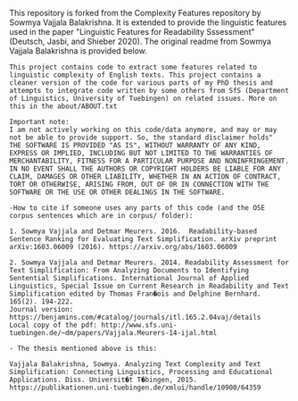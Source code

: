 This repository is forked from the Complexity Features repository by Sowmya Vajjala Balakrishna. It is extended to provide the linguistic features
used in the paper "Linguistic Features for Readability Sssessment" (Deutsch, Jasbi, and Shieber 2020). The original readme from Sowmya Vajjala Balakrishna
is provided below.

	This project contains code to extract some features related to linguistic complexity of English texts. This project contains a cleaner version of the code for various parts of my PhD thesis and attempts to integrate code written by some others from SfS (Department of Linguistics, University of Tuebingen) on related issues. More on this in the about/ABOUT.txt

	Important note:
	I am not actively working on this code/data anymore, and may or may not be able to provide support. So, the standard disclaimer holds"
	THE SOFTWARE IS PROVIDED "AS IS", WITHOUT WARRANTY OF ANY KIND, EXPRESS OR IMPLIED, INCLUDING BUT NOT LIMITED TO THE WARRANTIES OF MERCHANTABILITY, FITNESS FOR A PARTICULAR PURPOSE AND NONINFRINGEMENT. IN NO EVENT SHALL THE AUTHORS OR COPYRIGHT HOLDERS BE LIABLE FOR ANY CLAIM, DAMAGES OR OTHER LIABILITY, WHETHER IN AN ACTION OF CONTRACT, TORT OR OTHERWISE, ARISING FROM, OUT OF OR IN CONNECTION WITH THE SOFTWARE OR THE USE OR OTHER DEALINGS IN THE SOFTWARE. 

	-How to cite if someone uses any parts of this code (and the OSE corpus sentences which are in corpus/ folder):

	1. Sowmya Vajjala and Detmar Meurers. 2016.  Readability-based Sentence Ranking for Evaluating Text Simplification. arXiv preprint arXiv:1603.06009 (2016). https://arxiv.org/abs/1603.06009 

	2. Sowmya Vajjala and Detmar Meurers. 2014. Readability Assessment for Text Simplification: From Analyzing Documents to Identifying Sentential Simplifications. International Journal of Applied Linguistics, Special Issue on Current Research in Readability and Text Simplification edited by Thomas Fran�ois and Delphine Bernhard. 165(2). 194-222. 
	Journal version: https://benjamins.com/#catalog/journals/itl.165.2.04vaj/details
	Local copy of the pdf: http://www.sfs.uni-tuebingen.de/~dm/papers/Vajjala.Meurers-14-ijal.html

	- The thesis mentioned above is this:

	Vajjala Balakrishna, Sowmya. Analyzing Text Complexity and Text Simplification: Connecting Linguistics, Processing and Educational Applications. Diss. Universit�t T�bingen, 2015.
	https://publikationen.uni-tuebingen.de/xmlui/handle/10900/64359
